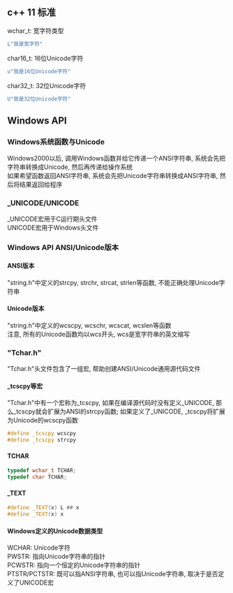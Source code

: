 ## c++ 11 标准
wchar_t: 宽字符类型
```cpp
L"我是宽字符"
```
char16_t: 16位Unicode字符
```cpp
u"我是16位Unicode字符"
```
char32_t: 32位Unicode字符
```cpp
U"我是32位Unicode字符"
```
## Windows API
### Windows系统函数与Unicode
Windows2000以后, 调用Windows函数并给它传递一个ANSI字符串, 系统会先把字符串转换成Unicode, 然后再传递给操作系统  
如果希望函数返回ANSI字符串, 系统会先把Unicode字符串转换成ANSI字符串, 然后将结果返回给程序
### _UNICODE/UNICODE
_UNICODE宏用于C运行期头文件  
UNICODE宏用于Windows头文件
### Windows API ANSI/Unicode版本
#### ANSI版本
"string.h"中定义的strcpy, strchr, strcat, strlen等函数, 不能正确处理Unicode字符串
#### Unicode版本
"string.h"中定义的wcscpy, wcschr, wcscat, wcslen等函数  
注意, 所有的Unicode函数均以wcs开头, wcs是宽字符串的英文缩写
### "Tchar.h"
"Tchar.h"头文件包含了一组宏, 帮助创建ANSI/Unicode通用源代码文件
#### _tcscpy等宏
"Tchar.h"中有一个宏称为_tcscpy, 如果在编译源代码时没有定义_UNICODE, 那么_tcscpy就会扩展为ANSI的strcpy函数; 如果定义了_UNICODE, _tcscpy将扩展为Unicode的wcscpy函数
```cpp
#define _tcscpy wcscpy
#define _tcscpy strcpy
```
#### TCHAR
```cpp
typedef wchar_t TCHAR;
typedef char TCHAR;
```
#### _TEXT
```cpp
#define _TEXT(x) L ## x
#define _TEXT(x) x
```
#### Windows定义的Unicode数据类型
WCHAR: Unicode字符  
PWSTR: 指向Unicode字符串的指针  
PCWSTR: 指向一个恒定的Unicode字符串的指针  
PTSTR/PCTSTR: 既可以指ANSI字符串, 也可以指Unicode字符串, 取决于是否定义了UNICODE宏